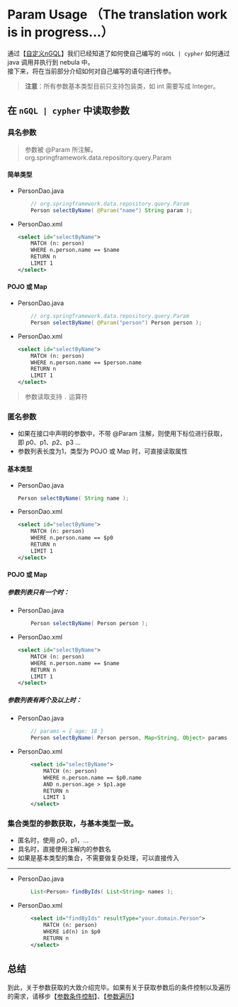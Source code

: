 # Param Usage （The translation work is in progress...）

通过【[自定义nGQL](./#/?path=dev-example&file=custom-crud)】我们已经知道了如何使自己编写的 `nGQL | cypher` 如何通过 java 调用并执行到 nebula 中。  
接下来，将在当前部分介绍如何对自己编写的语句进行传参。
> **注意**：所有参数基本类型目前只支持包装类，如 int 需要写成 Integer。

## 在 `nGQL | cypher` 中读取参数

### 具名参数
> 参数被 @Param 所注解。org.springframework.data.repository.query.Param
#### 简单类型
- PersonDao.java
    ```java
        // org.springframework.data.repository.query.Param
        Person selectByName( @Param("name") String param );
    ```

- PersonDao.xml
    ```xml
    <select id="selectByName">
        MATCH (n: person)
        WHERE n.person.name == $name
        RETURN n
        LIMIT 1
    </select>
    ```

#### POJO 或 Map
- PersonDao.java
    ```java
        // org.springframework.data.repository.query.Param
        Person selectByName( @Param("person") Person person );
    ```
- PersonDao.xml
    ```xml
    <select id="selectByName">
        MATCH (n: person)
        WHERE n.person.name == $person.name
        RETURN n
        LIMIT 1
    </select>
    ```
> 参数读取支持 `.` 运算符

### 匿名参数
- 如果在接口中声明的参数中，不带 @Param 注解，则使用下标位进行获取，即 $p0、$p1、$p2、$p3 ...
- 参数列表长度为1，类型为 POJO 或 Map 时，可直接读取属性


#### 基本类型
- PersonDao.java
    ```java
    Person selectByName( String name );
    ```

- PersonDao.xml
    ```xml
    <select id="selectByName">
        MATCH (n: person)
        WHERE n.person.name == $p0
        RETURN n
        LIMIT 1
    </select>
    ```

#### POJO 或 Map
##### 参数列表只有一个时：
- PersonDao.java
    ```java
        Person selectByName( Person person );
    ```
- PersonDao.xml
    ```xml
    <select id="selectByName">
        MATCH (n: person)
        WHERE n.person.name == $name
        RETURN n
        LIMIT 1
    </select>
    ```

##### 参数列表有两个及以上时：
- PersonDao.java
    ```java
        // params = { age: 18 }
        Person selectByName( Person person, Map<String, Object> params );
    ```
- PersonDao.xml
    ```xml
        <select id="selectByName">
            MATCH (n: person)
            WHERE n.person.name == $p0.name
            AND n.person.age > $p1.age
            RETURN n
            LIMIT 1
        </select>
    ```

### 集合类型的参数获取，与基本类型一致。
- 匿名时，使用 $p0，$p1，...
- 具名时，直接使用注解内的参数名
- 如果是基本类型的集合，不需要做复杂处理，可以直接传入
---
- PersonDao.java
    ```java
        List<Person> findByIds( List<String> names );
    ```
- PersonDao.xml
    ```xml
        <select id="findByIds" resultType="your.domain.Person">
            MATCH (n: person)
            WHERE id(n) in $p0
            RETURN n
        </select>
    ```

## 总结
到此，关于参数获取的大致介绍完毕。如果有关于获取参数后的条件控制以及遍历的需求，请移步【[参数条件控制](./#/?path=dev-example&file=parameter-if)】、【[参数遍历](./#/?path=dev-example&file=parameter-for)】  
